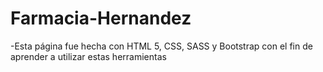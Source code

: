 # Farmacia-Hernandez
-Esta página fue hecha con HTML 5, CSS, SASS y Bootstrap con el fin de aprender a utilizar estas herramientas
